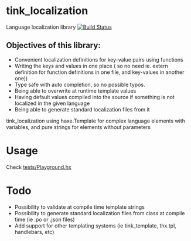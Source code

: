 # tink_localization
Language localization library
[![Build Status](https://travis-ci.org/grosmar/tink_localization.svg?branch=master)](https://travis-ci.org/grosmar/tink_localization)

## Objectives of this library:
- Convenient localization definitions for key-value pairs using functions
- Writing the keys and values in one place ( so no need ie. extern definition for function definitions in one file, and key-values in another one))
- Type safe with auto completion, so no possible typos.
- Being able to overwrite at runtime template values
- Having default values compiled into the source if something is not localized in the given language
- Being able to generate standard localization files from it

tink_localization using haxe.Template for complex language elements with variables, and pure strings for elements without parameters


# Usage
Check [tests/Playground.hx](https://github.com/grosmar/tink_localization/blob/master/tests/Playground.hx)

# Todo
- Possibility to validate at compile time template strings
- Possibility to generate standard localization files from class at compile time (ie .po or .json files)
- Add support for other templating systems (ie tink_template, thx.tpl, handlebars, etc)